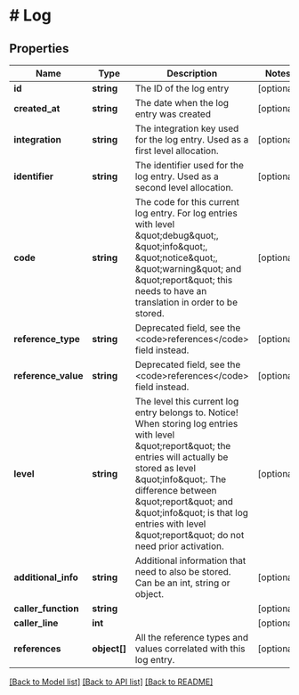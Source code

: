 # # Log

## Properties

Name | Type | Description | Notes
------------ | ------------- | ------------- | -------------
**id** | **string** | The ID of the log entry | [optional] 
**created_at** | **string** | The date when the log entry was created | [optional] 
**integration** | **string** | The integration key used for the log entry. Used as a first level allocation. | [optional] 
**identifier** | **string** | The identifier used for the log entry. Used as a second level allocation. | [optional] 
**code** | **string** | The code for this current log entry. For log entries with level \&quot;debug\&quot;, \&quot;info\&quot;, \&quot;notice\&quot;, \&quot;warning\&quot; and \&quot;report\&quot; this needs to have an translation in order to be stored. | [optional] 
**reference_type** | **string** | Deprecated field, see the &lt;code&gt;references&lt;/code&gt; field instead. | [optional] 
**reference_value** | **string** | Deprecated field, see the &lt;code&gt;references&lt;/code&gt; field instead. | [optional] 
**level** | **string** | The level this current log entry belongs to. Notice! When storing log entries with level \&quot;report\&quot; the entries will actually be stored as level \&quot;info\&quot;. The difference between \&quot;report\&quot; and \&quot;info\&quot; is that log entries with level \&quot;report\&quot; do not need prior activation. | [optional] 
**additional_info** | **string** | Additional information that need to also be stored. Can be an int, string or object. | [optional] 
**caller_function** | **string** |  | [optional] 
**caller_line** | **int** |  | [optional] 
**references** | **object[]** | All the reference types and values correlated with this log entry. | [optional] 

[[Back to Model list]](../../README.md#documentation-for-models) [[Back to API list]](../../README.md#documentation-for-api-endpoints) [[Back to README]](../../README.md)


